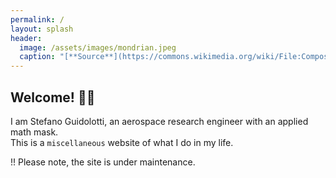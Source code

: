 ```yaml
---
permalink: /
layout: splash
header:
  image: /assets/images/mondrian.jpeg
  caption: "[**Source**](https://commons.wikimedia.org/wiki/File:Composition_A_by_Piet_Mondrian_Galleria_Nazionale_d%27Arte_Moderna_e_Contemporanea.jpg)"
---
```


## Welcome! 👋🏼

I am Stefano Guidolotti, an aerospace research engineer with an applied math mask.  
This is a <code>miscellaneous</code> website of what I do in my life.

!! Please note, the site is under maintenance.
